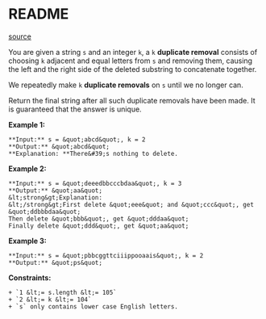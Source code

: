 # README #

[source](https://leetcode.com/problems/remove-all-adjacent-duplicates-in-string-ii/)

You are given a string `s` and an integer `k`, a `k` **duplicate removal** consists of choosing `k` adjacent and equal letters from `s` and removing them, causing the left and the right side of the deleted substring to concatenate together.

We repeatedly make `k` **duplicate removals** on `s` until we no longer can.

Return the final string after all such duplicate removals have been made. It is guaranteed that the answer is unique.


**Example 1:**

```
**Input:** s = &quot;abcd&quot;, k = 2
**Output:** &quot;abcd&quot;
**Explanation: **There&#39;s nothing to delete.
```


**Example 2:**

```
**Input:** s = &quot;deeedbbcccbdaa&quot;, k = 3
**Output:** &quot;aa&quot;
&lt;strong&gt;Explanation: 
&lt;/strong&gt;First delete &quot;eee&quot; and &quot;ccc&quot;, get &quot;ddbbbdaa&quot;
Then delete &quot;bbb&quot;, get &quot;dddaa&quot;
Finally delete &quot;ddd&quot;, get &quot;aa&quot;
```


**Example 3:**

```
**Input:** s = &quot;pbbcggttciiippooaais&quot;, k = 2
**Output:** &quot;ps&quot;

```



**Constraints:**


	+ `1 &lt;= s.length &lt;= 105`
	+ `2 &lt;= k &lt;= 104`
	+ `s` only contains lower case English letters.



